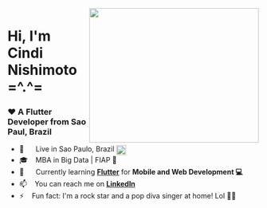 <img align="right" width="340" height="270" src="https://i.pinimg.com/originals/48/71/a0/4871a06594edd9e5e1bb5f0fab7e362a.gif">

<h1 align="left">Hi, I'm Cindi Nishimoto =^.^= </h1>
<h3 align="left">❤️ A Flutter Developer from Sao Paul, Brazil </h3>

  - 📍  &nbsp;&nbsp;&nbsp;&nbsp; Live in Sao Paulo, Brazil <img align="center" src="https://user-images.githubusercontent.com/45148915/150196899-7ec7aadb-d28c-4aa8-abf1-44a81b82fb0d.png" width="20"  height="20" />
  - 🎓 &nbsp;&nbsp; MBA in Big Data | FIAP 🎲
  - 📱  &nbsp;&nbsp;&nbsp;&nbsp; Currently learning **[Flutter](https://flutter.dev/)** for **Mobile and Web Development 💻**
  - 📫 &nbsp;&nbsp; You can reach me on **[LinkedIn](https://www.linkedin.com/in/cindinishimoto)**
  - ⚡ &nbsp;&nbsp; Fun fact: I'm a rock star and a pop diva singer at home! Lol 🎤✨


